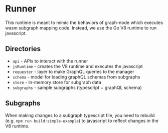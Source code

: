 # Runner

This runtime is meant to mimic the behaviors of graph-node which executes wasm subgraph mapping code. Instead, we use the Go V8 runtime to run javascript.

## Directories

- `api` - APIs to interact with the runner
- `jsRuntime` - creates the V8 runtime and executes the javascript
- `requester` - layer to make GraphQL queries to the manager
- `schema` - model for loading graphQL schemas from subgraphs
- `store` - in-memory store for subgraph data
- `subgraphs` - sample subgraphs (typescript + graphQL schema)

## Subgraphs

When making changes to a subgraph typescript file, you need to rebuild (e.g. `npm run build:simple-example`) to javascript to reflect changes in the V8 runtime.
